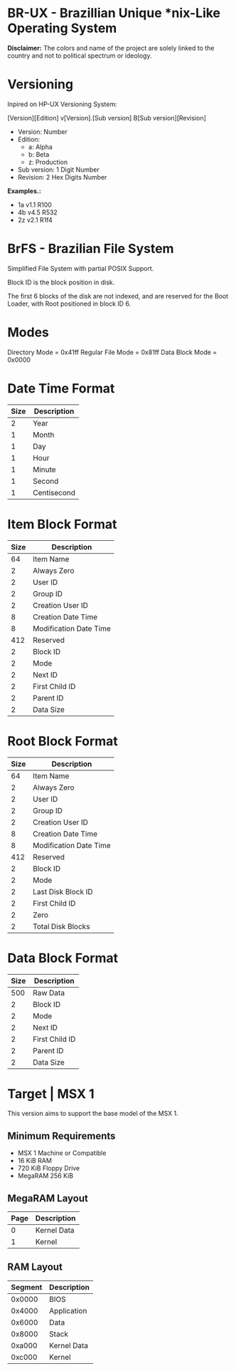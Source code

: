 # BR-UX - Brazillian Unique *nix-Like Operating System

**Disclaimer:** The colors and name of the project are solely linked to the country and not to political spectrum or ideology.

# Versioning

Inpired on HP-UX Versioning System:

[Version][Edition] v[Version].[Sub version] B[Sub version][Revision]

- Version: Number
- Edition: 
    - a: Alpha
    - b: Beta
    - z: Production
- Sub version: 1 Digit Number
- Revision: 2 Hex Digits Number

**Examples.:**

- 1a v1.1 R100
- 4b v4.5 R532
- 2z v2.1 R1f4

# BrFS - Brazilian File System

Simplified File System with partial POSIX Support.

Block ID is the block position in disk.

The first 6 blocks of the disk are not indexed, and are reserved for the Boot Loader, with Root positioned in block ID 6.

# Modes

Directory Mode    = 0x41ff
Regular File Mode = 0x81ff
Data Block Mode   = 0x0000

# Date Time Format

| Size | Description |
|------|-------------|
|    2 | Year        |
|    1 | Month       |
|    1 | Day         |
|    1 | Hour        |
|    1 | Minute      |
|    1 | Second      |
|    1 | Centisecond |

# Item Block Format

| Size | Description            |
|------|------------------------|
|   64 | Item Name              |
|    2 | Always Zero            |
|    2 | User ID                |
|    2 | Group ID               |
|    2 | Creation User ID       |
|    8 | Creation Date Time     |
|    8 | Modification Date Time |
|  412 | Reserved               |
|    2 | Block ID               |
|    2 | Mode                   |
|    2 | Next ID                |
|    2 | First Child ID         |
|    2 | Parent ID              |
|    2 | Data Size              |

# Root Block Format

| Size | Description            |
|------|------------------------|
|   64 | Item Name              |
|    2 | Always Zero            |
|    2 | User ID                |
|    2 | Group ID               |
|    2 | Creation User ID       |
|    8 | Creation Date Time     |
|    8 | Modification Date Time |
|  412 | Reserved               |
|    2 | Block ID               |
|    2 | Mode                   |
|    2 | Last Disk Block ID     |
|    2 | First Child ID         |
|    2 | Zero                   |
|    2 | Total Disk Blocks      |

# Data Block Format

| Size | Description       |
|------|-------------------|
|  500 | Raw Data          |
|    2 | Block ID          |
|    2 | Mode              |
|    2 | Next ID           |
|    2 | First Child ID    |
|    2 | Parent ID         |
|    2 | Data Size         |

# Target | MSX 1

This version aims to support the base model of the MSX 1.

## Minimum Requirements

- MSX 1 Machine or Compatible
- 16 KiB RAM
- 720 KiB Floppy Drive
- MegaRAM 256 KiB

## MegaRAM Layout

| Page | Description |
|------|-------------|
|    0 | Kernel Data |
|    1 | Kernel      |

## RAM Layout

| Segment | Description |
|---------|-------------|
| 0x0000  | BIOS        |
| 0x4000  | Application |
| 0x6000  | Data        |
| 0x8000  | Stack       |
| 0xa000  | Kernel Data |
| 0xc000  | Kernel      |